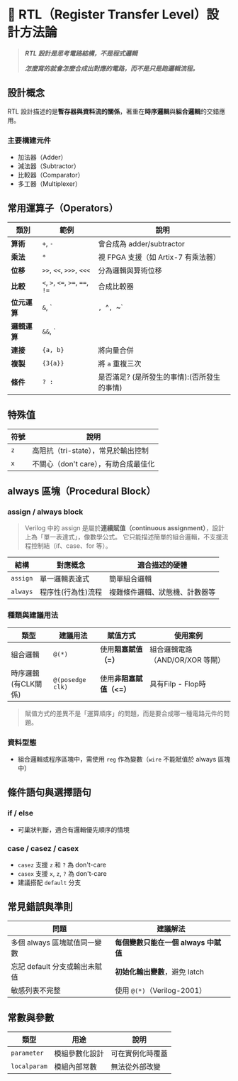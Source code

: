 # 🔧 RTL（Register Transfer Level）設計方法論

> ***RTL 設計是思考電路結構，不是程式邏輯***
> 
> ***怎麼寫的就會怎麼合成出對應的電路，而不是只是跑邏輯流程。***

## 設計概念

RTL 設計描述的是**暫存器與資料流的關係**，著重在**時序邏輯**與**組合邏輯**的交錯應用。

### 主要構建元件
- 加法器（Adder）
- 減法器（Subtractor）  
- 比較器（Comparator）
- 多工器（Multiplexer）

## 常用運算子（Operators）

| 類別 | 範例 | 說明 |
|------|------|------|
| **算術** | `+`, `-` | 會合成為 adder/subtractor |
| **乘法** | `*` | 視 FPGA 支援（如 Artix-7 有乘法器） |
| **位移** | `>>`, `<<`, `>>>`, `<<<` | 分為邏輯與算術位移 |
| **比較** | `<`, `>`, `<=`, `>=`, `==`, `!=` | 合成比較器 |
| **位元運算** | `&`, `|`, `^`, `~` | 基本位元運算 |
| **邏輯運算** | `&&`, `||` | 邏輯判斷 |
| **連接** | `{a, b}` | 將向量合併 |
| **複製** | `{3{a}}` | 將 `a` 重複三次 |
| **條件** | `? :` | 是否滿足? (是所發生的事情):(否所發生的事情) |

## 特殊值

| 符號 | 說明 |
|------|------|
| `z` | 高阻抗（tri-state），常見於輸出控制 |
| `x` | 不關心（don't care），有助合成最佳化 |

## always 區塊（Procedural Block）

### assign / always block
>Verilog 中的 assign 是屬於**連續賦值（continuous assignment）**，設計上為「單一表達式」，像數學公式。
>它只能描述簡單的組合邏輯，不支援流程控制結（if、case、for 等）。

| 結構       | 對應概念    | 適合描述的硬體         |
| -------- | ------- | --------------- |
| `assign` | 單一邏輯表達式 | 簡單組合邏輯          |
| `always` | 程序性(行為性)流程   | 複雜條件邏輯、狀態機、計數器等 |

### **種類與建議用法**

| 類型 | 建議用法 | 賦值方式 |使用案例|
|------|----------|----------|---|
| 組合邏輯 | `@(*)` | 使用**阻塞賦值（=）** |組合邏輯電路（AND/OR/XOR 等閘）|
| 時序邏輯(有CLK關係) | `@(posedge clk)` | 使用**非阻塞賦值（<=）** |具有Filp - Flop時|

> 賦值方式的差異不是「運算順序」的問題，而是要合成哪一種電路元件的問題。

### 資料型態
- 組合邏輯或程序區塊中，需使用 `reg` 作為變數（`wire` 不能賦值於 always 區塊中）

## 條件語句與選擇語句

### if / else
- 可巢狀判斷，適合有邏輯優先順序的情境

### case / casez / casex
- `casez` 支援 `z` 和 `?` 為 don't-care
- `casex` 支援 `x`, `z`, `?` 為 don't-care  
- 建議搭配 `default` 分支

## 常見錯誤與準則

| 問題 | 建議解法 |
|------|----------|
| 多個 always 區塊賦值同一變數 | **每個變數只能在一個 always 中賦值** |
| 忘記 default 分支或輸出未賦值 | **初始化輸出變數**，避免 latch |
| 敏感列表不完整 | 使用 `@(*)`（Verilog-2001） |

## 常數與參數

| 類型 | 用途 | 說明 |
|------|------|------|
| `parameter` | 模組參數化設計 | 可在實例化時覆蓋 |
| `localparam` | 模組內部常數 | 無法從外部改變 |
